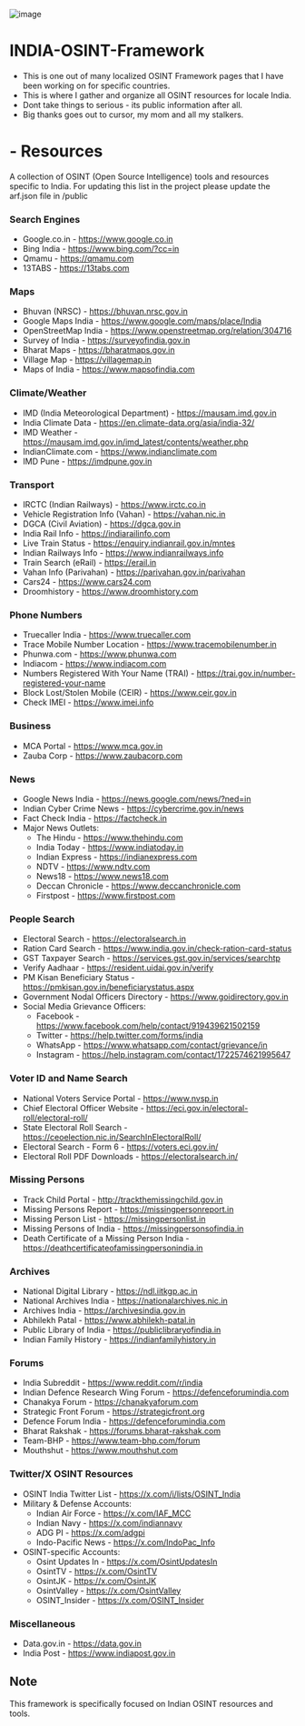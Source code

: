 ![image](https://github.com/user-attachments/assets/e40bf960-6db7-4ba7-b48f-90277afa140f)

# INDIA-OSINT-Framework

- This is one out of many localized OSINT Framework pages that I have been working on for specific countries.
- This is where I gather and organize all OSINT resources for locale India.
- Dont take things to serious - its public information after all. 
- Big thanks goes out to cursor, my mom and all my stalkers. 

# - Resources


A collection of OSINT (Open Source Intelligence) tools and resources specific to India.
For updating this list in the project please update the arf.json file in /public

### Search Engines
- Google.co.in - https://www.google.co.in
- Bing India - https://www.bing.com/?cc=in
- Qmamu - https://qmamu.com
- 13TABS - https://13tabs.com

### Maps
- Bhuvan (NRSC) - https://bhuvan.nrsc.gov.in
- Google Maps India - https://www.google.com/maps/place/India
- OpenStreetMap India - https://www.openstreetmap.org/relation/304716
- Survey of India - https://surveyofindia.gov.in
- Bharat Maps - https://bharatmaps.gov.in
- Village Map - https://villagemap.in
- Maps of India - https://www.mapsofindia.com

### Climate/Weather
- IMD (India Meteorological Department) - https://mausam.imd.gov.in
- India Climate Data - https://en.climate-data.org/asia/india-32/
- IMD Weather - https://mausam.imd.gov.in/imd_latest/contents/weather.php
- IndianClimate.com - https://www.indianclimate.com
- IMD Pune - https://imdpune.gov.in

### Transport
- IRCTC (Indian Railways) - https://www.irctc.co.in
- Vehicle Registration Info (Vahan) - https://vahan.nic.in
- DGCA (Civil Aviation) - https://dgca.gov.in
- India Rail Info - https://indiarailinfo.com
- Live Train Status - https://enquiry.indianrail.gov.in/mntes
- Indian Railways Info - https://www.indianrailways.info
- Train Search (eRail) - https://erail.in
- Vahan Info (Parivahan) - https://parivahan.gov.in/parivahan
- Cars24 - https://www.cars24.com
- Droomhistory - https://www.droomhistory.com

### Phone Numbers
- Truecaller India - https://www.truecaller.com
- Trace Mobile Number Location - https://www.tracemobilenumber.in
- Phunwa.com - https://www.phunwa.com
- Indiacom - https://www.indiacom.com
- Numbers Registered With Your Name (TRAI) - https://trai.gov.in/number-registered-your-name
- Block Lost/Stolen Mobile (CEIR) - https://www.ceir.gov.in
- Check IMEI - https://www.imei.info

### Business
- MCA Portal - https://www.mca.gov.in
- Zauba Corp - https://www.zaubacorp.com

### News
- Google News India - https://news.google.com/news/?ned=in
- Indian Cyber Crime News - https://cybercrime.gov.in/news
- Fact Check India - https://factcheck.in
- Major News Outlets:
  - The Hindu - https://www.thehindu.com
  - India Today - https://www.indiatoday.in
  - Indian Express - https://indianexpress.com
  - NDTV - https://www.ndtv.com
  - News18 - https://www.news18.com
  - Deccan Chronicle - https://www.deccanchronicle.com
  - Firstpost - https://www.firstpost.com

### People Search
- Electoral Search - https://electoralsearch.in
- Ration Card Search - https://www.india.gov.in/check-ration-card-status
- GST Taxpayer Search - https://services.gst.gov.in/services/searchtp
- Verify Aadhaar - https://resident.uidai.gov.in/verify
- PM Kisan Beneficiary Status - https://pmkisan.gov.in/beneficiarystatus.aspx
- Government Nodal Officers Directory - https://www.goidirectory.gov.in
- Social Media Grievance Officers:
  - Facebook - https://www.facebook.com/help/contact/919439621502159
  - Twitter - https://help.twitter.com/forms/india
  - WhatsApp - https://www.whatsapp.com/contact/grievance/in
  - Instagram - https://help.instagram.com/contact/1722574621995647

### Voter ID and Name Search
- National Voters Service Portal - https://www.nvsp.in
- Chief Electoral Officer Website - https://eci.gov.in/electoral-roll/electoral-roll/
- State Electoral Roll Search - https://ceoelection.nic.in/SearchInElectoralRoll/
- Electoral Search - Form 6 - https://voters.eci.gov.in/
- Electoral Roll PDF Downloads - https://electoralsearch.in/

### Missing Persons
- Track Child Portal - http://trackthemissingchild.gov.in
- Missing Persons Report - https://missingpersonreport.in
- Missing Person List - https://missingpersonlist.in
- Missing Persons of India - https://missingpersonsofindia.in
- Death Certificate of a Missing Person India - https://deathcertificateofamissingpersonindia.in

### Archives
- National Digital Library - https://ndl.iitkgp.ac.in
- National Archives India - https://nationalarchives.nic.in
- Archives India - https://archivesindia.gov.in
- Abhilekh Patal - https://www.abhilekh-patal.in
- Public Library of India - https://publiclibraryofindia.in
- Indian Family History - https://indianfamilyhistory.in

### Forums
- India Subreddit - https://www.reddit.com/r/india
- Indian Defence Research Wing Forum - https://defenceforumindia.com
- Chanakya Forum - https://chanakyaforum.com
- Strategic Front Forum - https://strategicfront.org
- Defence Forum India - https://defenceforumindia.com
- Bharat Rakshak - https://forums.bharat-rakshak.com
- Team-BHP - https://www.team-bhp.com/forum
- Mouthshut - https://www.mouthshut.com

### Twitter/X OSINT Resources
- OSINT India Twitter List - https://x.com/i/lists/OSINT_India
- Military & Defense Accounts:
  - Indian Air Force - https://x.com/IAF_MCC
  - Indian Navy - https://x.com/indiannavy
  - ADG PI - https://x.com/adgpi
  - Indo-Pacific News - https://x.com/IndoPac_Info
- OSINT-specific Accounts:
  - Osint Updates In - https://x.com/OsintUpdatesIn
  - OsintTV - https://x.com/OsintTV
  - OsintJK - https://x.com/OsintJK
  - OsintValley - https://x.com/OsintValley
  - OSINT_Insider - https://x.com/OSINT_Insider

### Miscellaneous
- Data.gov.in - https://data.gov.in
- India Post - https://www.indiapost.gov.in

## Note
This framework is specifically focused on Indian OSINT resources and tools.
